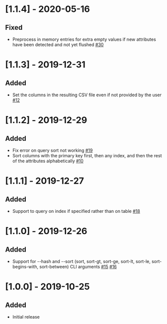 # [1.1.4] - 2020-05-16
## Fixed
- Preprocess in memory entries for extra empty values if new attributes have been detected and not yet flushed [#30](/../../issues/30)

# [1.1.3] - 2019-12-31
## Added
- Set the columns in the resulting CSV file even if not provided by the user [#12](/../../issues/12)

# [1.1.2] - 2019-12-29
## Added
- Fix error on query sort not working [#19](/../../issues/19)
- Sort columns with the primary key first, then any index, and then the rest of the attributes alphabetically [#10](/../../issues/10)

# [1.1.1] - 2019-12-27
## Added
- Support to query on index if specified rather than on table [#18](/../../issues/18)

# [1.1.0] - 2019-12-26
## Added
- Support for --hash and --sort (sort, sort-gt, sort-ge, sort-lt, sort-le, sort-begins-with, sort-between) CLI arguments [#15](/../../issues/15) [#16](/../../issues/16)

# [1.0.0] - 2019-10-25
## Added
- Initial release
